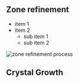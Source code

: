 ---
---

## Zone refinement

- item 1
- item 2
  - sub item 1
  - sub item 2

![zone refinement process](http://www.usd.edu/-/media/images/arts-and-sciences/physics/physicsundergrad.ashx)
## Crystal Growth
